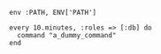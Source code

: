<!-- layout:code post: 2013-01-20-whenever_target-your-database-server -->

```
env :PATH, ENV['PATH']

every 10.minutes, :roles => [:db] do
  command "a_dummy_command"
end
```
